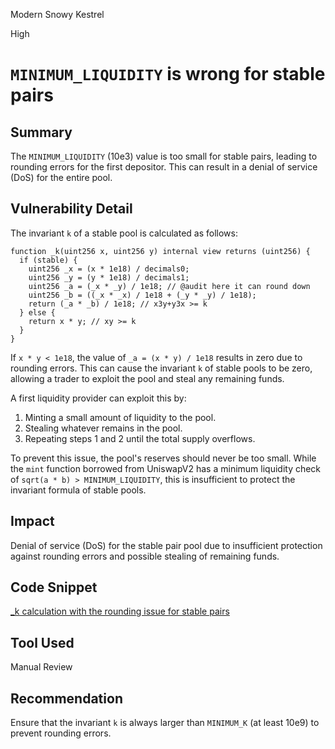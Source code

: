 Modern Snowy Kestrel

High

# `MINIMUM_LIQUIDITY` is wrong for stable pairs

## Summary
The `MINIMUM_LIQUIDITY` (10e3) value is too small for stable pairs, leading to rounding errors for the first depositor. This can result in a denial of service (DoS) for the entire pool.

## Vulnerability Detail
The invariant `k` of a stable pool is calculated as follows:
```solidity
function _k(uint256 x, uint256 y) internal view returns (uint256) {
  if (stable) {
    uint256 _x = (x * 1e18) / decimals0;
    uint256 _y = (y * 1e18) / decimals1;
    uint256 _a = (_x * _y) / 1e18; // @audit here it can round down
    uint256 _b = ((_x * _x) / 1e18 + (_y * _y) / 1e18); 
    return (_a * _b) / 1e18; // x3y+y3x >= k
  } else {
    return x * y; // xy >= k
  }
}
```
If `x * y < 1e18`, the value of `_a = (x * y) / 1e18` results in zero due to rounding errors. This can cause the invariant `k` of stable pools to be zero, allowing a trader to exploit the pool and steal any remaining funds. 

A first liquidity provider can exploit this by:
1. Minting a small amount of liquidity to the pool.
2. Stealing whatever remains in the pool.
3. Repeating steps 1 and 2 until the total supply overflows.

To prevent this issue, the pool's reserves should never be too small. While the `mint` function borrowed from UniswapV2 has a minimum liquidity check of `sqrt(a * b) > MINIMUM_LIQUIDITY`, this is insufficient to protect the invariant formula of stable pools.

## Impact
Denial of service (DoS) for the stable pair pool due to insufficient protection against rounding errors and possible stealing of remaining funds.

## Code Snippet
[_k calculation with the rounding issue for stable pairs](https://github.com/sherlock-audit/2024-06-velocimeter/blob/63818925987a5115a80eff4bd12578146a844cfd/v4-contracts/contracts/Pair.sol#L407)

## Tool Used
Manual Review

## Recommendation
Ensure that the invariant `k` is always larger than `MINIMUM_K` (at least 10e9) to prevent rounding errors.